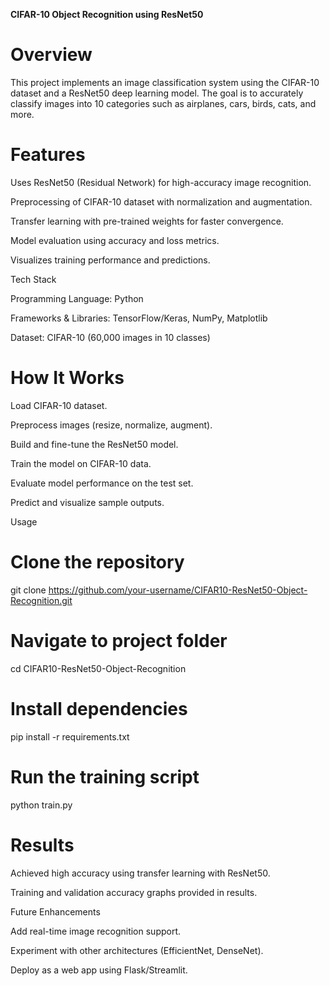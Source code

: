 **CIFAR-10 Object Recognition using ResNet50**
# Overview

This project implements an image classification system using the CIFAR-10 dataset and a ResNet50 deep learning model. The goal is to accurately classify images into 10 categories such as airplanes, cars, birds, cats, and more.

# Features

Uses ResNet50 (Residual Network) for high-accuracy image recognition.

Preprocessing of CIFAR-10 dataset with normalization and augmentation.

Transfer learning with pre-trained weights for faster convergence.

Model evaluation using accuracy and loss metrics.

Visualizes training performance and predictions.

Tech Stack

Programming Language: Python

Frameworks & Libraries: TensorFlow/Keras, NumPy, Matplotlib

Dataset: CIFAR-10 (60,000 images in 10 classes)

# How It Works

Load CIFAR-10 dataset.

Preprocess images (resize, normalize, augment).

Build and fine-tune the ResNet50 model.

Train the model on CIFAR-10 data.

Evaluate model performance on the test set.

Predict and visualize sample outputs.

Usage
# Clone the repository
git clone https://github.com/your-username/CIFAR10-ResNet50-Object-Recognition.git

# Navigate to project folder
cd CIFAR10-ResNet50-Object-Recognition

# Install dependencies
pip install -r requirements.txt

# Run the training script
python train.py

# Results

Achieved high accuracy using transfer learning with ResNet50.

Training and validation accuracy graphs provided in results.

Future Enhancements

Add real-time image recognition support.

Experiment with other architectures (EfficientNet, DenseNet).

Deploy as a web app using Flask/Streamlit.
